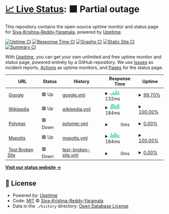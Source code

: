 # [📈 Live Status](https://demo.upptime.js.org): <!--live status--> **🟧 Partial outage**

This repository contains the open-source uptime monitor and status page for [Siva-Krishna-Reddy-Yaramala](https://demo.upptime.js.org), powered by [Upptime](https://github.com/upptime/upptime).

[![Uptime CI](https://github.com/Siva-Krishna-Reddy-Yaramala/upptime/workflows/Uptime%20CI/badge.svg)](https://github.com/Siva-Krishna-Reddy-Yaramala/upptime/actions?query=workflow%3A%22Uptime+CI%22)
[![Response Time CI](https://github.com/Siva-Krishna-Reddy-Yaramala/upptime/workflows/Response%20Time%20CI/badge.svg)](https://github.com/Siva-Krishna-Reddy-Yaramala/upptime/actions?query=workflow%3A%22Response+Time+CI%22)
[![Graphs CI](https://github.com/Siva-Krishna-Reddy-Yaramala/upptime/workflows/Graphs%20CI/badge.svg)](https://github.com/Siva-Krishna-Reddy-Yaramala/upptime/actions?query=workflow%3A%22Graphs+CI%22)
[![Static Site CI](https://github.com/Siva-Krishna-Reddy-Yaramala/upptime/workflows/Static%20Site%20CI/badge.svg)](https://github.com/Siva-Krishna-Reddy-Yaramala/upptime/actions?query=workflow%3A%22Static+Site+CI%22)
[![Summary CI](https://github.com/Siva-Krishna-Reddy-Yaramala/upptime/workflows/Summary%20CI/badge.svg)](https://github.com/Siva-Krishna-Reddy-Yaramala/upptime/actions?query=workflow%3A%22Summary+CI%22)

With [Upptime](https://upptime.js.org), you can get your own unlimited and free uptime monitor and status page, powered entirely by a GitHub repository. We use [Issues](https://github.com/Siva-Krishna-Reddy-Yaramala/upptime/issues) as incident reports, [Actions](https://github.com/Siva-Krishna-Reddy-Yaramala/upptime/actions) as uptime monitors, and [Pages](https://demo.upptime.js.org) for the status page.

<!--start: status pages-->
<!-- This summary is generated by Upptime (https://github.com/upptime/upptime) -->
<!-- Do not edit this manually, your changes will be overwritten -->
<!-- prettier-ignore -->
| URL | Status | History | Response Time | Uptime |
| --- | ------ | ------- | ------------- | ------ |
| <img alt="" src="https://icons.duckduckgo.com/ip3/www.google.com.ico" height="13"> [Google](https://www.google.com) | 🟩 Up | [google.yml](https://github.com/Siva-Krishna-Reddy-Yaramala/upptime/commits/HEAD/history/google.yml) | <details><summary><img alt="Response time graph" src="./graphs/google/response-time-week.png" height="20"> 132ms</summary><br><a href="https://Siva-Krishna-Reddy-Yaramala.github.io/upptime/history/google"><img alt="Response time 101" src="https://img.shields.io/endpoint?url=https%3A%2F%2Fraw.githubusercontent.com%2FSiva-Krishna-Reddy-Yaramala%2Fupptime%2FHEAD%2Fapi%2Fgoogle%2Fresponse-time.json"></a><br><a href="https://Siva-Krishna-Reddy-Yaramala.github.io/upptime/history/google"><img alt="24-hour response time 98" src="https://img.shields.io/endpoint?url=https%3A%2F%2Fraw.githubusercontent.com%2FSiva-Krishna-Reddy-Yaramala%2Fupptime%2FHEAD%2Fapi%2Fgoogle%2Fresponse-time-day.json"></a><br><a href="https://Siva-Krishna-Reddy-Yaramala.github.io/upptime/history/google"><img alt="7-day response time 132" src="https://img.shields.io/endpoint?url=https%3A%2F%2Fraw.githubusercontent.com%2FSiva-Krishna-Reddy-Yaramala%2Fupptime%2FHEAD%2Fapi%2Fgoogle%2Fresponse-time-week.json"></a><br><a href="https://Siva-Krishna-Reddy-Yaramala.github.io/upptime/history/google"><img alt="30-day response time 147" src="https://img.shields.io/endpoint?url=https%3A%2F%2Fraw.githubusercontent.com%2FSiva-Krishna-Reddy-Yaramala%2Fupptime%2FHEAD%2Fapi%2Fgoogle%2Fresponse-time-month.json"></a><br><a href="https://Siva-Krishna-Reddy-Yaramala.github.io/upptime/history/google"><img alt="1-year response time 102" src="https://img.shields.io/endpoint?url=https%3A%2F%2Fraw.githubusercontent.com%2FSiva-Krishna-Reddy-Yaramala%2Fupptime%2FHEAD%2Fapi%2Fgoogle%2Fresponse-time-year.json"></a></details> | <details><summary><a href="https://Siva-Krishna-Reddy-Yaramala.github.io/upptime/history/google">99.70%</a></summary><a href="https://Siva-Krishna-Reddy-Yaramala.github.io/upptime/history/google"><img alt="All-time uptime 100.00%" src="https://img.shields.io/endpoint?url=https%3A%2F%2Fraw.githubusercontent.com%2FSiva-Krishna-Reddy-Yaramala%2Fupptime%2FHEAD%2Fapi%2Fgoogle%2Fuptime.json"></a><br><a href="https://Siva-Krishna-Reddy-Yaramala.github.io/upptime/history/google"><img alt="24-hour uptime 100.00%" src="https://img.shields.io/endpoint?url=https%3A%2F%2Fraw.githubusercontent.com%2FSiva-Krishna-Reddy-Yaramala%2Fupptime%2FHEAD%2Fapi%2Fgoogle%2Fuptime-day.json"></a><br><a href="https://Siva-Krishna-Reddy-Yaramala.github.io/upptime/history/google"><img alt="7-day uptime 99.70%" src="https://img.shields.io/endpoint?url=https%3A%2F%2Fraw.githubusercontent.com%2FSiva-Krishna-Reddy-Yaramala%2Fupptime%2FHEAD%2Fapi%2Fgoogle%2Fuptime-week.json"></a><br><a href="https://Siva-Krishna-Reddy-Yaramala.github.io/upptime/history/google"><img alt="30-day uptime 99.93%" src="https://img.shields.io/endpoint?url=https%3A%2F%2Fraw.githubusercontent.com%2FSiva-Krishna-Reddy-Yaramala%2Fupptime%2FHEAD%2Fapi%2Fgoogle%2Fuptime-month.json"></a><br><a href="https://Siva-Krishna-Reddy-Yaramala.github.io/upptime/history/google"><img alt="1-year uptime 99.99%" src="https://img.shields.io/endpoint?url=https%3A%2F%2Fraw.githubusercontent.com%2FSiva-Krishna-Reddy-Yaramala%2Fupptime%2FHEAD%2Fapi%2Fgoogle%2Fuptime-year.json"></a></details>
| <img alt="" src="https://icons.duckduckgo.com/ip3/en.wikipedia.org.ico" height="13"> [Wikipedia](https://en.wikipedia.org) | 🟩 Up | [wikipedia.yml](https://github.com/Siva-Krishna-Reddy-Yaramala/upptime/commits/HEAD/history/wikipedia.yml) | <details><summary><img alt="Response time graph" src="./graphs/wikipedia/response-time-week.png" height="20"> 184ms</summary><br><a href="https://Siva-Krishna-Reddy-Yaramala.github.io/upptime/history/wikipedia"><img alt="Response time 212" src="https://img.shields.io/endpoint?url=https%3A%2F%2Fraw.githubusercontent.com%2FSiva-Krishna-Reddy-Yaramala%2Fupptime%2FHEAD%2Fapi%2Fwikipedia%2Fresponse-time.json"></a><br><a href="https://Siva-Krishna-Reddy-Yaramala.github.io/upptime/history/wikipedia"><img alt="24-hour response time 181" src="https://img.shields.io/endpoint?url=https%3A%2F%2Fraw.githubusercontent.com%2FSiva-Krishna-Reddy-Yaramala%2Fupptime%2FHEAD%2Fapi%2Fwikipedia%2Fresponse-time-day.json"></a><br><a href="https://Siva-Krishna-Reddy-Yaramala.github.io/upptime/history/wikipedia"><img alt="7-day response time 184" src="https://img.shields.io/endpoint?url=https%3A%2F%2Fraw.githubusercontent.com%2FSiva-Krishna-Reddy-Yaramala%2Fupptime%2FHEAD%2Fapi%2Fwikipedia%2Fresponse-time-week.json"></a><br><a href="https://Siva-Krishna-Reddy-Yaramala.github.io/upptime/history/wikipedia"><img alt="30-day response time 219" src="https://img.shields.io/endpoint?url=https%3A%2F%2Fraw.githubusercontent.com%2FSiva-Krishna-Reddy-Yaramala%2Fupptime%2FHEAD%2Fapi%2Fwikipedia%2Fresponse-time-month.json"></a><br><a href="https://Siva-Krishna-Reddy-Yaramala.github.io/upptime/history/wikipedia"><img alt="1-year response time 214" src="https://img.shields.io/endpoint?url=https%3A%2F%2Fraw.githubusercontent.com%2FSiva-Krishna-Reddy-Yaramala%2Fupptime%2FHEAD%2Fapi%2Fwikipedia%2Fresponse-time-year.json"></a></details> | <details><summary><a href="https://Siva-Krishna-Reddy-Yaramala.github.io/upptime/history/wikipedia">100.00%</a></summary><a href="https://Siva-Krishna-Reddy-Yaramala.github.io/upptime/history/wikipedia"><img alt="All-time uptime 100.00%" src="https://img.shields.io/endpoint?url=https%3A%2F%2Fraw.githubusercontent.com%2FSiva-Krishna-Reddy-Yaramala%2Fupptime%2FHEAD%2Fapi%2Fwikipedia%2Fuptime.json"></a><br><a href="https://Siva-Krishna-Reddy-Yaramala.github.io/upptime/history/wikipedia"><img alt="24-hour uptime 100.00%" src="https://img.shields.io/endpoint?url=https%3A%2F%2Fraw.githubusercontent.com%2FSiva-Krishna-Reddy-Yaramala%2Fupptime%2FHEAD%2Fapi%2Fwikipedia%2Fuptime-day.json"></a><br><a href="https://Siva-Krishna-Reddy-Yaramala.github.io/upptime/history/wikipedia"><img alt="7-day uptime 100.00%" src="https://img.shields.io/endpoint?url=https%3A%2F%2Fraw.githubusercontent.com%2FSiva-Krishna-Reddy-Yaramala%2Fupptime%2FHEAD%2Fapi%2Fwikipedia%2Fuptime-week.json"></a><br><a href="https://Siva-Krishna-Reddy-Yaramala.github.io/upptime/history/wikipedia"><img alt="30-day uptime 100.00%" src="https://img.shields.io/endpoint?url=https%3A%2F%2Fraw.githubusercontent.com%2FSiva-Krishna-Reddy-Yaramala%2Fupptime%2FHEAD%2Fapi%2Fwikipedia%2Fuptime-month.json"></a><br><a href="https://Siva-Krishna-Reddy-Yaramala.github.io/upptime/history/wikipedia"><img alt="1-year uptime 100.00%" src="https://img.shields.io/endpoint?url=https%3A%2F%2Fraw.githubusercontent.com%2FSiva-Krishna-Reddy-Yaramala%2Fupptime%2FHEAD%2Fapi%2Fwikipedia%2Fuptime-year.json"></a></details>
| <img alt="" src="https://icons.duckduckgo.com/ip3/services.hiro.ice.comcast.net.ico" height="13"> [Polymer](https://services.hiro.ice.comcast.net/blink/v1/files/reports/delta/delta-diff-bff7771a-2baa-4e2f-89d5-58fdb92c182a.html) | 🟥 Down | [polymer.yml](https://github.com/Siva-Krishna-Reddy-Yaramala/upptime/commits/HEAD/history/polymer.yml) | <details><summary><img alt="Response time graph" src="./graphs/polymer/response-time-week.png" height="20"> 0ms</summary><br><a href="https://Siva-Krishna-Reddy-Yaramala.github.io/upptime/history/polymer"><img alt="Response time 58" src="https://img.shields.io/endpoint?url=https%3A%2F%2Fraw.githubusercontent.com%2FSiva-Krishna-Reddy-Yaramala%2Fupptime%2FHEAD%2Fapi%2Fpolymer%2Fresponse-time.json"></a><br><a href="https://Siva-Krishna-Reddy-Yaramala.github.io/upptime/history/polymer"><img alt="24-hour response time 0" src="https://img.shields.io/endpoint?url=https%3A%2F%2Fraw.githubusercontent.com%2FSiva-Krishna-Reddy-Yaramala%2Fupptime%2FHEAD%2Fapi%2Fpolymer%2Fresponse-time-day.json"></a><br><a href="https://Siva-Krishna-Reddy-Yaramala.github.io/upptime/history/polymer"><img alt="7-day response time 0" src="https://img.shields.io/endpoint?url=https%3A%2F%2Fraw.githubusercontent.com%2FSiva-Krishna-Reddy-Yaramala%2Fupptime%2FHEAD%2Fapi%2Fpolymer%2Fresponse-time-week.json"></a><br><a href="https://Siva-Krishna-Reddy-Yaramala.github.io/upptime/history/polymer"><img alt="30-day response time 0" src="https://img.shields.io/endpoint?url=https%3A%2F%2Fraw.githubusercontent.com%2FSiva-Krishna-Reddy-Yaramala%2Fupptime%2FHEAD%2Fapi%2Fpolymer%2Fresponse-time-month.json"></a><br><a href="https://Siva-Krishna-Reddy-Yaramala.github.io/upptime/history/polymer"><img alt="1-year response time 0" src="https://img.shields.io/endpoint?url=https%3A%2F%2Fraw.githubusercontent.com%2FSiva-Krishna-Reddy-Yaramala%2Fupptime%2FHEAD%2Fapi%2Fpolymer%2Fresponse-time-year.json"></a></details> | <details><summary><a href="https://Siva-Krishna-Reddy-Yaramala.github.io/upptime/history/polymer">0.00%</a></summary><a href="https://Siva-Krishna-Reddy-Yaramala.github.io/upptime/history/polymer"><img alt="All-time uptime 0.04%" src="https://img.shields.io/endpoint?url=https%3A%2F%2Fraw.githubusercontent.com%2FSiva-Krishna-Reddy-Yaramala%2Fupptime%2FHEAD%2Fapi%2Fpolymer%2Fuptime.json"></a><br><a href="https://Siva-Krishna-Reddy-Yaramala.github.io/upptime/history/polymer"><img alt="24-hour uptime 0.00%" src="https://img.shields.io/endpoint?url=https%3A%2F%2Fraw.githubusercontent.com%2FSiva-Krishna-Reddy-Yaramala%2Fupptime%2FHEAD%2Fapi%2Fpolymer%2Fuptime-day.json"></a><br><a href="https://Siva-Krishna-Reddy-Yaramala.github.io/upptime/history/polymer"><img alt="7-day uptime 0.00%" src="https://img.shields.io/endpoint?url=https%3A%2F%2Fraw.githubusercontent.com%2FSiva-Krishna-Reddy-Yaramala%2Fupptime%2FHEAD%2Fapi%2Fpolymer%2Fuptime-week.json"></a><br><a href="https://Siva-Krishna-Reddy-Yaramala.github.io/upptime/history/polymer"><img alt="30-day uptime 1.38%" src="https://img.shields.io/endpoint?url=https%3A%2F%2Fraw.githubusercontent.com%2FSiva-Krishna-Reddy-Yaramala%2Fupptime%2FHEAD%2Fapi%2Fpolymer%2Fuptime-month.json"></a><br><a href="https://Siva-Krishna-Reddy-Yaramala.github.io/upptime/history/polymer"><img alt="1-year uptime 0.00%" src="https://img.shields.io/endpoint?url=https%3A%2F%2Fraw.githubusercontent.com%2FSiva-Krishna-Reddy-Yaramala%2Fupptime%2FHEAD%2Fapi%2Fpolymer%2Fuptime-year.json"></a></details>
| <img alt="" src="https://icons.duckduckgo.com/ip3/www.youtube.com.ico" height="13"> [Mspotts](https://www.youtube.com) | 🟩 Up | [mspotts.yml](https://github.com/Siva-Krishna-Reddy-Yaramala/upptime/commits/HEAD/history/mspotts.yml) | <details><summary><img alt="Response time graph" src="./graphs/mspotts/response-time-week.png" height="20"> 184ms</summary><br><a href="https://Siva-Krishna-Reddy-Yaramala.github.io/upptime/history/mspotts"><img alt="Response time 359" src="https://img.shields.io/endpoint?url=https%3A%2F%2Fraw.githubusercontent.com%2FSiva-Krishna-Reddy-Yaramala%2Fupptime%2FHEAD%2Fapi%2Fmspotts%2Fresponse-time.json"></a><br><a href="https://Siva-Krishna-Reddy-Yaramala.github.io/upptime/history/mspotts"><img alt="24-hour response time 152" src="https://img.shields.io/endpoint?url=https%3A%2F%2Fraw.githubusercontent.com%2FSiva-Krishna-Reddy-Yaramala%2Fupptime%2FHEAD%2Fapi%2Fmspotts%2Fresponse-time-day.json"></a><br><a href="https://Siva-Krishna-Reddy-Yaramala.github.io/upptime/history/mspotts"><img alt="7-day response time 184" src="https://img.shields.io/endpoint?url=https%3A%2F%2Fraw.githubusercontent.com%2FSiva-Krishna-Reddy-Yaramala%2Fupptime%2FHEAD%2Fapi%2Fmspotts%2Fresponse-time-week.json"></a><br><a href="https://Siva-Krishna-Reddy-Yaramala.github.io/upptime/history/mspotts"><img alt="30-day response time 184" src="https://img.shields.io/endpoint?url=https%3A%2F%2Fraw.githubusercontent.com%2FSiva-Krishna-Reddy-Yaramala%2Fupptime%2FHEAD%2Fapi%2Fmspotts%2Fresponse-time-month.json"></a><br><a href="https://Siva-Krishna-Reddy-Yaramala.github.io/upptime/history/mspotts"><img alt="1-year response time 360" src="https://img.shields.io/endpoint?url=https%3A%2F%2Fraw.githubusercontent.com%2FSiva-Krishna-Reddy-Yaramala%2Fupptime%2FHEAD%2Fapi%2Fmspotts%2Fresponse-time-year.json"></a></details> | <details><summary><a href="https://Siva-Krishna-Reddy-Yaramala.github.io/upptime/history/mspotts">100.00%</a></summary><a href="https://Siva-Krishna-Reddy-Yaramala.github.io/upptime/history/mspotts"><img alt="All-time uptime 99.96%" src="https://img.shields.io/endpoint?url=https%3A%2F%2Fraw.githubusercontent.com%2FSiva-Krishna-Reddy-Yaramala%2Fupptime%2FHEAD%2Fapi%2Fmspotts%2Fuptime.json"></a><br><a href="https://Siva-Krishna-Reddy-Yaramala.github.io/upptime/history/mspotts"><img alt="24-hour uptime 100.00%" src="https://img.shields.io/endpoint?url=https%3A%2F%2Fraw.githubusercontent.com%2FSiva-Krishna-Reddy-Yaramala%2Fupptime%2FHEAD%2Fapi%2Fmspotts%2Fuptime-day.json"></a><br><a href="https://Siva-Krishna-Reddy-Yaramala.github.io/upptime/history/mspotts"><img alt="7-day uptime 100.00%" src="https://img.shields.io/endpoint?url=https%3A%2F%2Fraw.githubusercontent.com%2FSiva-Krishna-Reddy-Yaramala%2Fupptime%2FHEAD%2Fapi%2Fmspotts%2Fuptime-week.json"></a><br><a href="https://Siva-Krishna-Reddy-Yaramala.github.io/upptime/history/mspotts"><img alt="30-day uptime 100.00%" src="https://img.shields.io/endpoint?url=https%3A%2F%2Fraw.githubusercontent.com%2FSiva-Krishna-Reddy-Yaramala%2Fupptime%2FHEAD%2Fapi%2Fmspotts%2Fuptime-month.json"></a><br><a href="https://Siva-Krishna-Reddy-Yaramala.github.io/upptime/history/mspotts"><img alt="1-year uptime 100.00%" src="https://img.shields.io/endpoint?url=https%3A%2F%2Fraw.githubusercontent.com%2FSiva-Krishna-Reddy-Yaramala%2Fupptime%2FHEAD%2Fapi%2Fmspotts%2Fuptime-year.json"></a></details>
| <img alt="" src="https://icons.duckduckgo.com/ip3/thissitedoesnotexist.koj.co.ico" height="13"> [Test Broken Site](https://thissitedoesnotexist.koj.co) | 🟥 Down | [test-broken-site.yml](https://github.com/Siva-Krishna-Reddy-Yaramala/upptime/commits/HEAD/history/test-broken-site.yml) | <details><summary><img alt="Response time graph" src="./graphs/test-broken-site/response-time-week.png" height="20"> 0ms</summary><br><a href="https://Siva-Krishna-Reddy-Yaramala.github.io/upptime/history/test-broken-site"><img alt="Response time 0" src="https://img.shields.io/endpoint?url=https%3A%2F%2Fraw.githubusercontent.com%2FSiva-Krishna-Reddy-Yaramala%2Fupptime%2FHEAD%2Fapi%2Ftest-broken-site%2Fresponse-time.json"></a><br><a href="https://Siva-Krishna-Reddy-Yaramala.github.io/upptime/history/test-broken-site"><img alt="24-hour response time 0" src="https://img.shields.io/endpoint?url=https%3A%2F%2Fraw.githubusercontent.com%2FSiva-Krishna-Reddy-Yaramala%2Fupptime%2FHEAD%2Fapi%2Ftest-broken-site%2Fresponse-time-day.json"></a><br><a href="https://Siva-Krishna-Reddy-Yaramala.github.io/upptime/history/test-broken-site"><img alt="7-day response time 0" src="https://img.shields.io/endpoint?url=https%3A%2F%2Fraw.githubusercontent.com%2FSiva-Krishna-Reddy-Yaramala%2Fupptime%2FHEAD%2Fapi%2Ftest-broken-site%2Fresponse-time-week.json"></a><br><a href="https://Siva-Krishna-Reddy-Yaramala.github.io/upptime/history/test-broken-site"><img alt="30-day response time 0" src="https://img.shields.io/endpoint?url=https%3A%2F%2Fraw.githubusercontent.com%2FSiva-Krishna-Reddy-Yaramala%2Fupptime%2FHEAD%2Fapi%2Ftest-broken-site%2Fresponse-time-month.json"></a><br><a href="https://Siva-Krishna-Reddy-Yaramala.github.io/upptime/history/test-broken-site"><img alt="1-year response time 0" src="https://img.shields.io/endpoint?url=https%3A%2F%2Fraw.githubusercontent.com%2FSiva-Krishna-Reddy-Yaramala%2Fupptime%2FHEAD%2Fapi%2Ftest-broken-site%2Fresponse-time-year.json"></a></details> | <details><summary><a href="https://Siva-Krishna-Reddy-Yaramala.github.io/upptime/history/test-broken-site">0.00%</a></summary><a href="https://Siva-Krishna-Reddy-Yaramala.github.io/upptime/history/test-broken-site"><img alt="All-time uptime 0.00%" src="https://img.shields.io/endpoint?url=https%3A%2F%2Fraw.githubusercontent.com%2FSiva-Krishna-Reddy-Yaramala%2Fupptime%2FHEAD%2Fapi%2Ftest-broken-site%2Fuptime.json"></a><br><a href="https://Siva-Krishna-Reddy-Yaramala.github.io/upptime/history/test-broken-site"><img alt="24-hour uptime 0.00%" src="https://img.shields.io/endpoint?url=https%3A%2F%2Fraw.githubusercontent.com%2FSiva-Krishna-Reddy-Yaramala%2Fupptime%2FHEAD%2Fapi%2Ftest-broken-site%2Fuptime-day.json"></a><br><a href="https://Siva-Krishna-Reddy-Yaramala.github.io/upptime/history/test-broken-site"><img alt="7-day uptime 0.00%" src="https://img.shields.io/endpoint?url=https%3A%2F%2Fraw.githubusercontent.com%2FSiva-Krishna-Reddy-Yaramala%2Fupptime%2FHEAD%2Fapi%2Ftest-broken-site%2Fuptime-week.json"></a><br><a href="https://Siva-Krishna-Reddy-Yaramala.github.io/upptime/history/test-broken-site"><img alt="30-day uptime 1.38%" src="https://img.shields.io/endpoint?url=https%3A%2F%2Fraw.githubusercontent.com%2FSiva-Krishna-Reddy-Yaramala%2Fupptime%2FHEAD%2Fapi%2Ftest-broken-site%2Fuptime-month.json"></a><br><a href="https://Siva-Krishna-Reddy-Yaramala.github.io/upptime/history/test-broken-site"><img alt="1-year uptime 0.00%" src="https://img.shields.io/endpoint?url=https%3A%2F%2Fraw.githubusercontent.com%2FSiva-Krishna-Reddy-Yaramala%2Fupptime%2FHEAD%2Fapi%2Ftest-broken-site%2Fuptime-year.json"></a></details>

<!--end: status pages-->

[**Visit our status website →**](https://demo.upptime.js.org)

## 📄 License

- Powered by: [Upptime](https://github.com/upptime/upptime)
- Code: [MIT](./LICENSE) © [Siva-Krishna-Reddy-Yaramala](https://demo.upptime.js.org)
- Data in the `./history` directory: [Open Database License](https://opendatacommons.org/licenses/odbl/1-0/)
